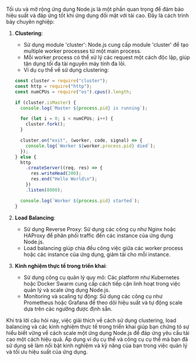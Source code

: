 Tối ưu và mở rộng ứng dụng Node.js là một phần quan trọng để đảm bảo hiệu suất và đáp ứng tốt khi ứng dụng đối mặt với tải cao. Đây là cách trình bày chuyên nghiệp:

1. **Clustering**:

   - Sử dụng module 'cluster': Node.js cung cấp module 'cluster' để tạo multiple worker processes từ một main process.
   - Mỗi worker process có thể xử lý các request một cách độc lập, giúp tận dụng tối đa tài nguyên máy tính đa lõi.
   - Ví dụ cụ thể về sử dụng clustering:

   ```javascript
   const cluster = require("cluster");
   const http = require("http");
   const numCPUs = require("os").cpus().length;

   if (cluster.isMaster) {
     console.log(`Master ${process.pid} is running`);

     for (let i = 0; i < numCPUs; i++) {
       cluster.fork();
     }

     cluster.on("exit", (worker, code, signal) => {
       console.log(`Worker ${worker.process.pid} died`);
     });
   } else {
     http
       .createServer((req, res) => {
         res.writeHead(200);
         res.end("Hello World\n");
       })
       .listen(8000);

     console.log(`Worker ${process.pid} started`);
   }
   ```

2. **Load Balancing**:

   - Sử dụng Reverse Proxy: Sử dụng các công cụ như Nginx hoặc HAProxy để phân phối traffic đến các instance của ứng dụng Node.js.
   - Load balancing giúp chia đều công việc giữa các worker process hoặc các instance của ứng dụng, giảm tải cho mỗi instance.

3. **Kinh nghiệm thực tế trong triển khai**:
   - Sử dụng công cụ quản lý quy mô: Các platform như Kubernetes hoặc Docker Swarm cung cấp cách tiếp cận linh hoạt trong việc quản lý và scale ứng dụng Node.js.
   - Monitoring và scaling tự động: Sử dụng các công cụ như Prometheus hoặc Grafana để theo dõi hiệu suất và tự động scale dựa trên các ngưỡng được định sẵn.

Khi trả lời câu hỏi này, việc giải thích về cách sử dụng clustering, load balancing và các kinh nghiệm thực tế trong triển khai giúp bạn chứng tỏ sự hiểu biết vững về cách scale một ứng dụng Node.js để đáp ứng yêu cầu tải cao một cách hiệu quả. Áp dụng ví dụ cụ thể và công cụ cụ thể mà bạn đã sử dụng sẽ làm nổi bật kinh nghiệm và kỹ năng của bạn trong việc quản lý và tối ưu hiệu suất của ứng dụng.
